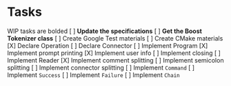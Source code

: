# Tasks
WIP tasks are bolded
[ ] **Update the specifications**
[ ] **Get the Boost Tokenizer class**
[ ] Create Google Test materials
[ ] Create CMake materials
[X] Declare Operation
[ ] Declare Connector
[ ] Implement Program
  [X] Implement prompt printing
  [X] Implement user info
  [ ] Implement closing
[ ] Implement Reader
  [X] Implement comment splitting
  [ ] Implement semicolon splitting
  [ ] Implement connector splitting
[ ] Implement `Command`
[ ] Implement `Success`
[ ] Implement `Failure`
[ ] Implement `Chain`
